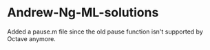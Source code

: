 # Andrew-Ng-ML-solutions
Added a pause.m file since the old pause function isn't supported by Octave anymore.
